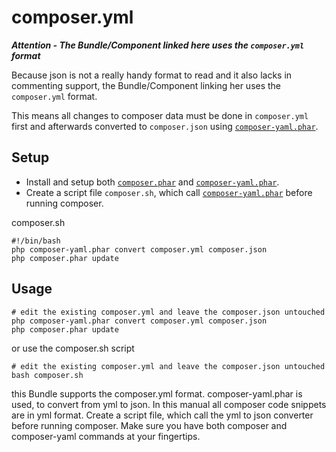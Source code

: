 # composer.yml

_**Attention - The Bundle/Component linked here uses the `composer.yml` format**_

Because json is not a really handy format to read and it also lacks in commenting support, the Bundle/Component linking her uses the `composer.yml` format. 

This means all changes to composer data must be done in `composer.yml` first and afterwards converted to `composer.json` using [`composer-yaml.phar`][link_composer-yaml_phar]. 

## Setup
* Install and setup both [`composer.phar`][link_composer_phar] and [`composer-yaml.phar`][link_composer-yaml_phar].
* Create a script file `composer.sh`, which call [`composer-yaml.phar`][link_composer-yaml_phar] before running composer. 

composer.sh
```
#!/bin/bash
php composer-yaml.phar convert composer.yml composer.json
php composer.phar update
```

## Usage
```
# edit the existing composer.yml and leave the composer.json untouched
php composer-yaml.phar convert composer.yml composer.json
php composer.phar update
```
or use the composer.sh script
```
# edit the existing composer.yml and leave the composer.json untouched
bash composer.sh
```

this Bundle supports the composer.yml format. composer-yaml.phar is used, to convert from yml to json. In this manual all composer code snippets are in yml format. Create a script file, which call the yml to json converter before running composer. Make sure you have both composer and composer-yaml commands at your fingertips.

[link_composer-yaml_phar]: dist/composer-yaml.phar?raw=true
[link_composer_phar]: https://getcomposer.org/download/

